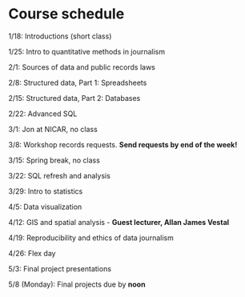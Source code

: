 # Course schedule

1/18: Introductions (short class)

1/25: Intro to quantitative methods in journalism

2/1: Sources of data and public records laws

2/8: Structured data, Part 1: Spreadsheets

2/15: Structured data, Part 2: Databases

2/22: Advanced SQL

3/1: Jon at NICAR, no class

3/8: Workshop records requests. **Send requests by end of the week!**

3/15: Spring break, no class

3/22: SQL refresh and analysis

3/29: Intro to statistics

4/5: Data visualization

4/12: GIS and spatial analysis - **Guest lecturer, Allan James Vestal**

4/19: Reproducibility and ethics of data journalism

4/26: Flex day

5/3: Final project presentations

5/8 (Monday): Final projects due by **noon**
